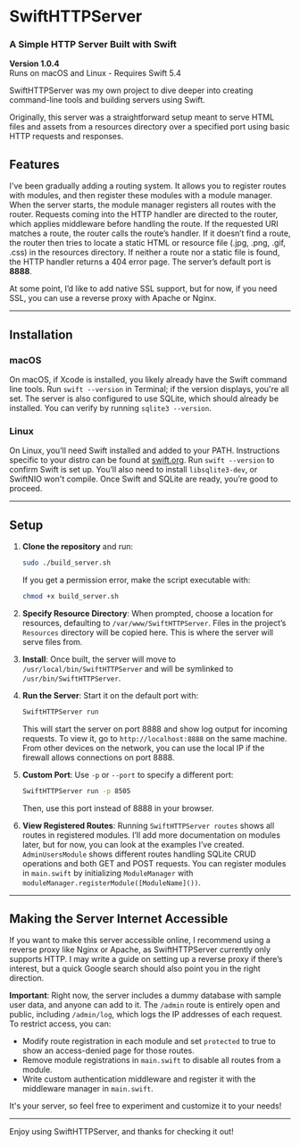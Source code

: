 # SwiftHTTPServer

### A Simple HTTP Server Built with Swift

**Version 1.0.4**  
Runs on macOS and Linux - Requires Swift 5.4

SwiftHTTPServer was my own project to dive deeper into creating command-line tools and building servers using Swift.

Originally, this server was a straightforward setup meant to serve HTML files and assets from a resources directory over a specified port using basic HTTP requests and responses.

## Features

I've been gradually adding a routing system. It allows you to register routes with modules, and then register these modules with a module manager. When the server starts, the module manager registers all routes with the router. Requests coming into the HTTP handler are directed to the router, which applies middleware before handling the route. If the requested URI matches a route, the router calls the route’s handler. If it doesn’t find a route, the router then tries to locate a static HTML or resource file (.jpg, .png, .gif, .css) in the resources directory. If neither a route nor a static file is found, the HTTP handler returns a 404 error page. The server’s default port is **8888**.

At some point, I’d like to add native SSL support, but for now, if you need SSL, you can use a reverse proxy with Apache or Nginx.

---

## Installation

### macOS

On macOS, if Xcode is installed, you likely already have the Swift command line tools. Run `swift --version` in Terminal; if the version displays, you're all set. The server is also configured to use SQLite, which should already be installed. You can verify by running `sqlite3 --version`.

### Linux

On Linux, you’ll need Swift installed and added to your PATH. Instructions specific to your distro can be found at [swift.org](https://swift.org). Run `swift --version` to confirm Swift is set up. You’ll also need to install `libsqlite3-dev`, or SwiftNIO won't compile. Once Swift and SQLite are ready, you’re good to proceed.

---

## Setup

1. **Clone the repository** and run:
   ```bash
   sudo ./build_server.sh
   ```

   If you get a permission error, make the script executable with:
   ```bash
   chmod +x build_server.sh
   ```

2. **Specify Resource Directory**: When prompted, choose a location for resources, defaulting to `/var/www/SwiftHTTPServer`. Files in the project’s `Resources` directory will be copied here. This is where the server will serve files from.

3. **Install**: Once built, the server will move to `/usr/local/bin/SwiftHTTPServer` and will be symlinked to `/usr/bin/SwiftHTTPServer`.

4. **Run the Server**: Start it on the default port with:
   ```bash
   SwiftHTTPServer run
   ```
   This will start the server on port 8888 and show log output for incoming requests. To view it, go to `http://localhost:8888` on the same machine. From other devices on the network, you can use the local IP if the firewall allows connections on port 8888.

5. **Custom Port**: Use `-p` or `--port` to specify a different port:
   ```bash
   SwiftHTTPServer run -p 8505
   ```
   Then, use this port instead of 8888 in your browser.

6. **View Registered Routes**: Running `SwiftHTTPServer routes` shows all routes in registered modules. I’ll add more documentation on modules later, but for now, you can look at the examples I’ve created. `AdminUsersModule` shows different routes handling SQLite CRUD operations and both GET and POST requests. You can register modules in `main.swift` by initializing `ModuleManager` with `moduleManager.registerModule([ModuleName]())`.

---

## Making the Server Internet Accessible

If you want to make this server accessible online, I recommend using a reverse proxy like Nginx or Apache, as SwiftHTTPServer currently only supports HTTP. I may write a guide on setting up a reverse proxy if there’s interest, but a quick Google search should also point you in the right direction.

**Important**: Right now, the server includes a dummy database with sample user data, and anyone can add to it. The `/admin` route is entirely open and public, including `/admin/log`, which logs the IP addresses of each request. To restrict access, you can:

- Modify route registration in each module and set `protected` to true to show an access-denied page for those routes.
- Remove module registrations in `main.swift` to disable all routes from a module.
- Write custom authentication middleware and register it with the middleware manager in `main.swift`.

It's your server, so feel free to experiment and customize it to your needs!

--- 

Enjoy using SwiftHTTPServer, and thanks for checking it out!
